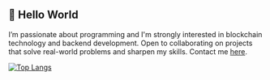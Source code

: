 ## 👋 Hello World
I’m passionate about programming and I'm strongly interested in blockchain technology and backend development. Open to collaborating on projects that solve real-world problems and sharpen my skills. Contact me [here](mailto:fanikufran6@gmail.com).

[![Top Langs](https://github-readme-stats.vercel.app/api/top-langs/?username=fanifrancs&langs_count=6&layout=compact)](https://github.com/anuraghazra/github-readme-stats)
